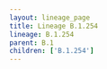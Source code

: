 ```yaml
---
layout: lineage_page
title: Lineage B.1.254
lineage: B.1.254
parent: B.1
children: ['B.1.254']
---
```


